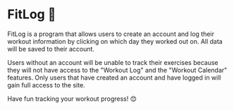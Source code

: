 # FitLog 💪
FitLog is a program that allows users to create an account and log their workout information by clicking on which day they worked out on. All data will be saved to their account.

Users without an account will be unable to track their exercises because they will not have access to the "Workout Log" and the "Workout Calendar" features. Only users that have created an account and have logged in will gain full access to the site. 

Have fun tracking your workout progress! 😊
